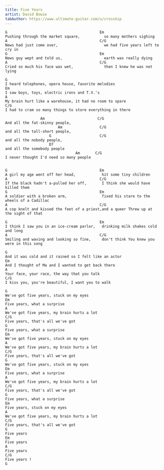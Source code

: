 ```yaml
---
title: Five Years
artist: David Bowie
tabAuthor: https://www.ultimate-guitar.com/u/crosskip
---
```



    G                                          Em
    Pushing through the market square,           so many mothers sighing
    A                                          C/G
    News had just come over,                     we had five years left to cry in
    G                                          Em
    News guy wept and told us,                   earth was really dying
    A                                          C/G
    Cried so much his face was wet,              then I knew he was not lying
    
    G
    I heard telephones, opera house, favorite melodies
    Em
    I saw boys, toys, electric irons and T.V.'s
    A
    My brain hurt like a warehouse, it had no room to spare
    C/G
    I had to cram so many things to store everything in there
    
                    Am                        C/G
    And all the fat-skinny people, 
                            Am                 C/G
    and all the tall-short people,
                        G                      C/G
    and all the nobody people, 
                        D7
    and all the somebody people
                                    Am       C/G
    I never thought I'd need so many people
    
    
    G                                          Em
    A girl my age went off her head,            hit some tiny children
    A                                          C/G
    If the black hadn't a-pulled her off,       I think she would have killed them
    G                                          Em
    A soldier with a broken arm,                fixed his stare to the wheels of a Cadillac
    A                                          C/G
    A cop knelt and kissed the feet of a priest,and a queer Threw up at the sight of that
    
    G                                          Em
    I think I saw you in an ice-cream parlor,   drinking milk shakes cold and long
    A                                          C/G
    Smiling and waving and looking so fine,     don't think You knew you were in this song
    
    G
    And it was cold and it rained so I felt like an actor
    Em
    And I thought of Ma and I wanted to get back there
    A
    Your face, your race, the way that you talk
    C/G
    I kiss you, you're beautiful, I want you to walk
    
    G
    We've got five years, stuck on my eyes
    Em
    Five years, what a surprise
    A
    We've got five years, my brain hurts a lot
    C/G
    Five years, that's all we've got
    G
    Five years, what a surprise
    Em
    We've got five years, stuck on my eyes
    A
    We've got five years, my brain hurts a lot
    C/G
    Five years, that's all we've got
    G
    We've got five years, stuck on my eyes
    Em
    Five years, what a surprise
    A
    We've got five years, my brain hurts a lot
    C/G
    Five years, that's all we've got
    G
    Five years, what a surprise
    Em
    Five years, stuck on my eyes
    A
    We've got five years, my brain hurts a lot
    C/G
    Five years, that's all we've got
    G
    Five years
    Em
    Five years
    A
    Five years
    C/G
    Five years !
    G
